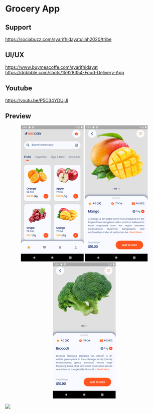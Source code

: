 # Grocery App

## Support

https://sociabuzz.com/syarifhidayatullah2020/tribe

## UI/UX

https://www.buymeacoffe.com/syarifhidayat
https://dribbble.com/shots/15928354-Food-Delivery-App

## Youtube

https://youtu.be/P5C34YDUjJI

## Preview

<p align="middle">
<img src="assets/preview/home.png" alt="Home" width="200">
<img src="assets/preview/detail2.png" alt="Detail" width="200">
<img src="assets/preview/detail1.png" alt="Detail" width="200">
</p>
<img src="https://visitor-badge.laobi.icu/badge?page_id=sya-hid.grocery_app_02"/>  
